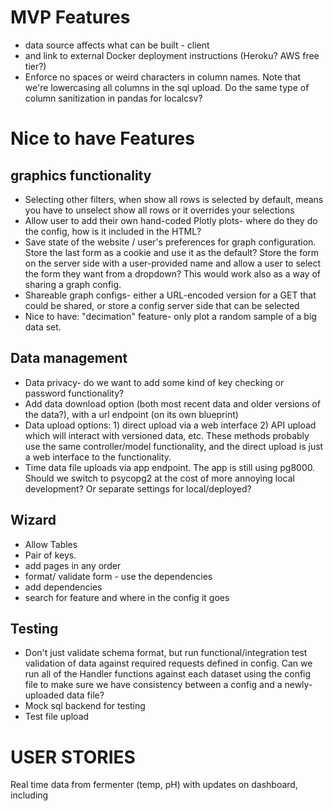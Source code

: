# MVP Features
- data source affects what can be built - client
- and link to external Docker deployment instructions (Heroku? AWS free tier?)
- Enforce no spaces or weird characters in column names. Note that we're lowercasing all columns in the sql upload. Do the same type of column sanitization in pandas for localcsv?

# Nice to have Features

## graphics functionality
- Selecting other filters, when show all rows is selected by default, means you have to unselect show all rows or it overrides your selections
- Allow user to add their own hand-coded Plotly plots- where do they do the config, how is it included in the HTML?
- Save state of the website / user's preferences for graph configuration. Store the last form as a cookie and use it as the default? Store the form on the server side with a user-provided name and allow a user to select the form they want from a dropdown? This would work also as a way of sharing a graph config.
- Shareable graph configs- either a URL-encoded version for a GET that could be shared, or store a config server side that can be selected
- Nice to have: "decimation" feature- only plot a random sample of a big data set.

## Data management

- Data privacy- do we want to add some kind of key checking or password functionality?
- Add data download option (both most recent data and older versions of the data?), with a url endpoint (on its own blueprint)
- Data upload options: 1) direct upload via a web interface 2) API upload which will interact with versioned data, etc. These methods probably use the same controller/model functionality, and the direct upload is just a web interface to the functionality.
- Time data file uploads via app endpoint. The app is still using pg8000. Should we switch to psycopg2 at the cost of more annoying local development? Or separate settings for local/deployed?
## Wizard
- Allow Tables
- Pair of keys.
- add pages in any order
- format/ validate form - use the dependencies
- add dependencies
- search for feature and where in the config it goes

## Testing
- Don't just validate schema format, but run functional/integration test validation of data against required requests defined in config. Can we run all of the Handler functions against each dataset using the config file to make sure we have consistency between a config and a newly-uploaded data file?
- Mock sql backend for testing
- Test file upload

# USER STORIES

Real time data from fermenter (temp, pH) with updates on dashboard, including
